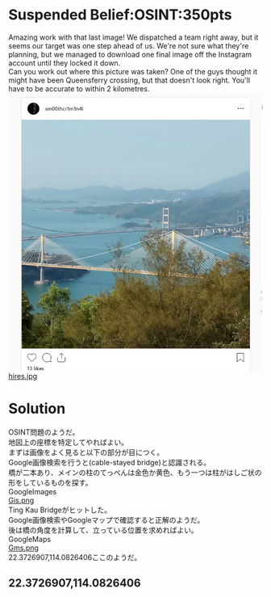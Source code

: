 # Suspended Belief:OSINT:350pts
Amazing work with that last image! We dispatched a team right away, but it seems our target was one step ahead of us. We're not sure what they're planning, but we managed to download one final image off the Instagram account until they locked it down.  
Can you work out where this picture was taken? One of the guys thought it might have been Queensferry crossing, but that doesn't look right. You'll have to be accurate to within 2 kilometres.  
![image1.png](images/image1.png)  
[hires.jpg](hires.jpg)  

# Solution
OSINT問題のようだ。  
地図上の座標を特定してやればよい。  
まずは画像をよく見ると以下の部分が目につく。  
Google画像検索を行うと(cable-stayed bridge)と認識される。  
橋が二本あり、メインの柱のてっぺんは金色か黄色、もう一つは柱がはしご状の形をしているものを探す。  
GoogleImages  
[Gis.png](images/Gis.png)  
Ting Kau Bridgeがヒットした。  
Google画像検索やGoogleマップで確認すると正解のようだ。  
後は橋の角度を計算して、立っている位置を求めればよい。  
GoogleMaps  
[Gms.png](images/Gms.png)  
22.3726907,114.0826406ここのようだ。  

## 22.3726907,114.0826406